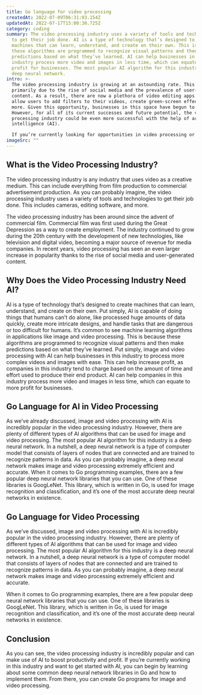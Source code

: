 ```yaml
---
title: Go language for video processing
createdAt: 2022-07-09T06:31:03.154Z
updatedAt: 2022-07-17T15:00:30.725Z
category: coding
summary: The video processing industry uses a variety of tools and technologies
  to get their job done. AI is a type of technology that’s designed to create
  machines that can learn, understand, and create on their own. This is because
  these algorithms are programmed to recognize visual patterns and then make
  predictions based on what they’ve learned. AI can help businesses in this
  industry process more video and images in less time, which can equate to more
  profit for businesses. The most popular AI algorithm for this industry is a
  deep neural network.
intro: >-
  The video processing industry is growing at an astounding rate. This is
  primarily due to the rise of social media and the prevalence of user-generated
  content. As a result, there are now a plethora of video editing apps that
  allow users to add filters to their videos, create green-screen effects, and
  more. Given this opportunity, businesses in this space have begun to thrive.
  However, for all of its current successes and future potential, the video
  processing industry could be even more successful with the help of artificial
  intelligence (AI). 

  If you’re currently looking for opportunities in video processing or AI and want to learn about some specific Go programming examples that can be used in this industry, you’ve come to the right place! In this blog post, we’ll go over exactly what the video processing industry is and why it needs AI. Additionally, we’ll explore some common applications of Go for AI and video processing as well as provide examples of programs written in Go that can be used by you if you want to get started sooner rather than later!
imageSrc: ""
---
```


## What is the Video Processing Industry?

The video processing industry is any industry that uses video as a creative medium. This can include everything from film production to commercial advertisement production. As you can probably imagine, the video processing industry uses a variety of tools and technologies to get their job done. This includes cameras, editing software, and more.

The video processing industry has been around since the advent of commercial film. Commercial film was first used during the Great Depression as a way to create employment. The industry continued to grow during the 20th century with the development of new technologies, like television and digital video, becoming a major source of revenue for media companies. In recent years, video processing has seen an even larger increase in popularity thanks to the rise of social media and user-generated content.

## Why Does the Video Processing Industry Need AI?

AI is a type of technology that’s designed to create machines that can learn, understand, and create on their own. Put simply, AI is capable of doing things that humans can’t do alone, like processed huge amounts of data quickly, create more intricate designs, and handle tasks that are dangerous or too difficult for humans. It’s common to see machine learning algorithms in applications like image and video processing. This is because these algorithms are programmed to recognize visual patterns and then make predictions based on what they’ve learned. Put simply, image and video processing with AI can help businesses in this industry to process more complex videos and images with ease. This can help increase profit, as companies in this industry tend to charge based on the amount of time and effort used to produce their end product. AI can help companies in this industry process more video and images in less time, which can equate to more profit for businesses.

## Go Language for AI in Video Processing

As we’ve already discussed, image and video processing with AI is incredibly popular in the video processing industry. However, there are plenty of different types of AI algorithms that can be used for image and video processing. The most popular AI algorithm for this industry is a deep neural network. In a nutshell, a deep neural network is a type of computer model that consists of layers of nodes that are connected and are trained to recognize patterns in data. As you can probably imagine, a deep neural network makes image and video processing extremely efficient and accurate.
When it comes to Go programming examples, there are a few popular deep neural network libraries that you can use. One of these libraries is GoogLeNet. This library, which is written in Go, is used for image recognition and classification, and it’s one of the most accurate deep neural networks in existence. 

## Go Language for Video Processing

As we’ve discussed, image and video processing with AI is incredibly popular in the video processing industry. However, there are plenty of different types of AI algorithms that can be used for image and video processing. The most popular AI algorithm for this industry is a deep neural network. In a nutshell, a deep neural network is a type of computer model that consists of layers of nodes that are connected and are trained to recognize patterns in data. As you can probably imagine, a deep neural network makes image and video processing extremely efficient and accurate.

When it comes to Go programming examples, there are a few popular deep neural network libraries that you can use. One of these libraries is GoogLeNet. This library, which is written in Go, is used for image recognition and classification, and it’s one of the most accurate deep neural networks in existence. 

## Conclusion

As you can see, the video processing industry is incredibly popular and can make use of AI to boost productivity and profit. If you’re currently working in this industry and want to get started with AI, you can begin by learning about some common deep neural network libraries in Go and how to implement them. From there, you can create Go programs for image and video processing.
